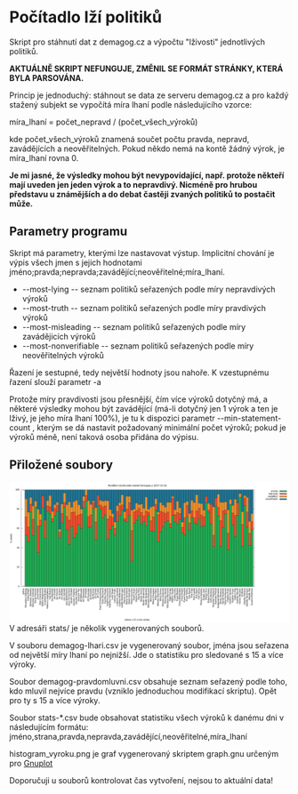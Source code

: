 # Počítadlo lží politiků
Skript pro stáhnutí dat z demagog.cz a výpočtu "lživosti" jednotlivých politiků.

**AKTUÁLNĚ SKRIPT NEFUNGUJE, ZMĚNIL SE FORMÁT STRÁNKY, KTERÁ BYLA PARSOVÁNA.**

Princip je jednoduchý: stáhnout se data ze serveru demagog.cz a pro každý stažený subjekt se vypočítá míra lhaní podle následujícího vzorce:

míra\_lhaní = počet\_nepravd / (počet\_všech\_výroků)

kde počet\_všech\_výroků znamená součet počtu pravda, nepravd, zavádějících a neověřitelných. Pokud někdo nemá na kontě žádný výrok, je míra\_lhaní rovna 0.

**Je mi jasné, že výsledky mohou být nevypovídající, např. protože někteří mají uveden jen jeden výrok a to nepravdivý. Nicméně pro hrubou představu u známějších a do debat častěji zvaných politiků to postačit může.**

## Parametry programu
Skript má parametry, kterými lze nastavovat výstup. Implicitní chování je výpis všech jmen s jejich hodnotami jméno;pravda;nepravda;zavádějící;neověřitelné;míra\_lhaní.
* --most-lying -- seznam politiků seřazených podle míry nepravdivých výroků
* --most-truth -- seznam politiků seřazených podle míry pravdivých výroků
* --most-misleading -- seznam politiků seřazených podle míry zavádějicích výroků
* --most-nonverifiable -- seznam politiků seřazených podle míry neověřitelných výroků

Řazení je sestupné, tedy největší hodnoty jsou nahoře. K vzestupnému řazení slouží parametr -a

Protože míry pravdivosti jsou přesnější, čím více výroků dotyčný má, a některé výsledky mohou být zavádějící (má-li dotyčný jen 1 výrok a ten je lživý, je jeho míra lhaní 100%), je tu k dispozici parametr --min-statement-count <hodnota>, kterým se dá nastavit požadovaný minimální počet výroků; pokud je výroků méně, není taková osoba přidána do výpisu.

## Přiložené soubory
![graf](stats/histogram_vyroku.png)
V adresáři stats/ je několik vygenerovaných souborů.

V souboru demagog-lhari.csv je vygenerovaný soubor, jména jsou seřazena od největší míry lhaní po nejnižší. Jde o statistiku pro sledované s 15 a více výroky.

Soubor demagog-pravdomluvni.csv obsahuje seznam seřazený podle toho, kdo mluvil nejvíce pravdu (vzniklo jednoduchou modifikací skriptu). Opět pro ty s 15 a více výroky.

Soubor stats-\*.csv bude obsahovat statistiku všech výroků k danému dni v následujícím formátu: jméno,strana,pravda,nepravda,zavádějící,neověřitelné,míra\_lhaní

histogram\_vyroku.png je graf vygenerovaný skriptem graph.gnu určeným pro [Gnuplot](http://www.gnuplot.info/)

Doporučuji u souborů kontrolovat čas vytvoření, nejsou to aktuální data!
